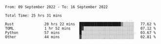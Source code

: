 <!--START_SECTION:waka-->

```text
From: 09 September 2022 - To: 16 September 2022

Total Time: 25 hrs 31 mins

Rust              20 hrs 22 mins  ███████████████████▒░░░░░   77.62 %
TOML              1 hr 52 mins    █▓░░░░░░░░░░░░░░░░░░░░░░░   07.12 %
Python            57 mins         █░░░░░░░░░░░░░░░░░░░░░░░░   03.67 %
Other             44 mins         ▓░░░░░░░░░░░░░░░░░░░░░░░░   02.81 %
```

<!--END_SECTION:waka-->

